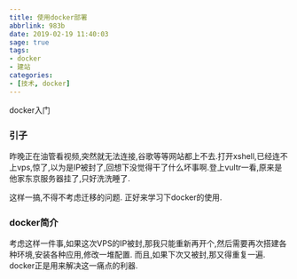 ```yaml
---
title: 使用docker部署
abbrlink: 983b
date: 2019-02-19 11:40:03
sage: true
tags:
- docker
- 建站
categories:
- [技术, docker]
---
```


docker入门
<!--less-->

### 引子
昨晚正在油管看视频,突然就无法连接,谷歌等等网站都上不去.打开xshell,已经连不上vps,惊了,以为是IP被封了,回想下没觉得干了什么坏事啊.登上vultr一看,原来是他家东京服务器挂了,只好洗洗睡了.

这样一搞,不得不考虑迁移的问题.
正好来学习下docker的使用.

### docker简介
考虑这样一件事,如果这次VPS的IP被封,那我只能重新再开个,然后需要再次搭建各种环境,安装各种应用,修改一堆配置.
而且,如果下次又被封,那又得重复一遍.
docker正是用来解决这一痛点的利器.


